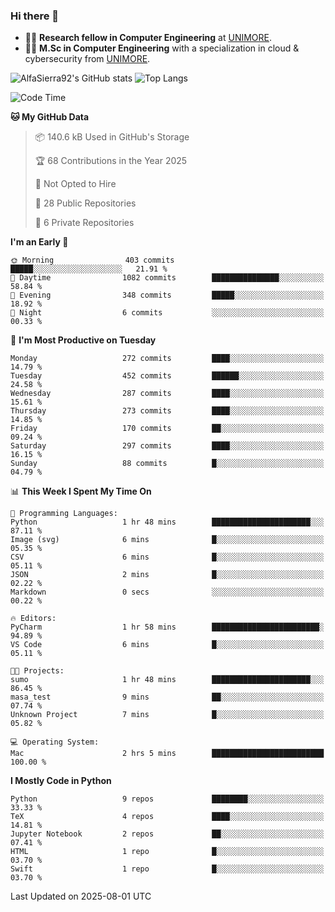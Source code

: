 ### Hi there 👋
- 👨‍💻 **Research fellow in Computer Engineering** at [UNIMORE](https://international.unimore.it/).
- 👨‍🎓 **M.Sc in Computer Engineering** with a specialization in cloud & cybersecurity from [UNIMORE](https://international.unimore.it/).


![AlfaSierra92's GitHub stats](https://github-readme-stats.vercel.app/api?username=AlfaSierra92&theme=nord)
![Top Langs](https://github-readme-stats.vercel.app/api/top-langs/?username=AlfaSierra92&theme=nord&layout=compact)

<!--START_SECTION:waka-->
![Code Time](http://img.shields.io/badge/Code%20Time-239%20hrs%2030%20mins-blue)

**🐱 My GitHub Data** 

> 📦 140.6 kB Used in GitHub's Storage 
 > 
> 🏆 68 Contributions in the Year 2025
 > 
> 🚫 Not Opted to Hire
 > 
> 📜 28 Public Repositories 
 > 
> 🔑 6 Private Repositories 
 > 
**I'm an Early 🐤** 

```text
🌞 Morning                403 commits         █████░░░░░░░░░░░░░░░░░░░░   21.91 % 
🌆 Daytime                1082 commits        ███████████████░░░░░░░░░░   58.84 % 
🌃 Evening                348 commits         █████░░░░░░░░░░░░░░░░░░░░   18.92 % 
🌙 Night                  6 commits           ░░░░░░░░░░░░░░░░░░░░░░░░░   00.33 % 
```
📅 **I'm Most Productive on Tuesday** 

```text
Monday                   272 commits         ████░░░░░░░░░░░░░░░░░░░░░   14.79 % 
Tuesday                  452 commits         ██████░░░░░░░░░░░░░░░░░░░   24.58 % 
Wednesday                287 commits         ████░░░░░░░░░░░░░░░░░░░░░   15.61 % 
Thursday                 273 commits         ████░░░░░░░░░░░░░░░░░░░░░   14.85 % 
Friday                   170 commits         ██░░░░░░░░░░░░░░░░░░░░░░░   09.24 % 
Saturday                 297 commits         ████░░░░░░░░░░░░░░░░░░░░░   16.15 % 
Sunday                   88 commits          █░░░░░░░░░░░░░░░░░░░░░░░░   04.79 % 
```


📊 **This Week I Spent My Time On** 

```text
💬 Programming Languages: 
Python                   1 hr 48 mins        ██████████████████████░░░   87.11 % 
Image (svg)              6 mins              █░░░░░░░░░░░░░░░░░░░░░░░░   05.35 % 
CSV                      6 mins              █░░░░░░░░░░░░░░░░░░░░░░░░   05.11 % 
JSON                     2 mins              █░░░░░░░░░░░░░░░░░░░░░░░░   02.22 % 
Markdown                 0 secs              ░░░░░░░░░░░░░░░░░░░░░░░░░   00.22 % 

🔥 Editors: 
PyCharm                  1 hr 58 mins        ████████████████████████░   94.89 % 
VS Code                  6 mins              █░░░░░░░░░░░░░░░░░░░░░░░░   05.11 % 

🐱‍💻 Projects: 
sumo                     1 hr 48 mins        ██████████████████████░░░   86.45 % 
masa_test                9 mins              ██░░░░░░░░░░░░░░░░░░░░░░░   07.74 % 
Unknown Project          7 mins              █░░░░░░░░░░░░░░░░░░░░░░░░   05.82 % 

💻 Operating System: 
Mac                      2 hrs 5 mins        █████████████████████████   100.00 % 
```

**I Mostly Code in Python** 

```text
Python                   9 repos             ████████░░░░░░░░░░░░░░░░░   33.33 % 
TeX                      4 repos             ████░░░░░░░░░░░░░░░░░░░░░   14.81 % 
Jupyter Notebook         2 repos             ██░░░░░░░░░░░░░░░░░░░░░░░   07.41 % 
HTML                     1 repo              █░░░░░░░░░░░░░░░░░░░░░░░░   03.70 % 
Swift                    1 repo              █░░░░░░░░░░░░░░░░░░░░░░░░   03.70 % 
```




 Last Updated on 2025-08-01 UTC
<!--END_SECTION:waka-->

<!--
**AlfaSierra92/AlfaSierra92** is a ✨ _special_ ✨ repository because its `README.md` (this file) appears on your GitHub profile.

Here are some ideas to get you started:

- 🔭 I’m currently working on ...
- 🌱 I’m currently learning ...
- 👯 I’m looking to collaborate on ...
- 🤔 I’m looking for help with ...
- 💬 Ask me about ...
- 📫 How to reach me: ...
- 😄 Pronouns: ...
- ⚡ Fun fact: ...
-->

